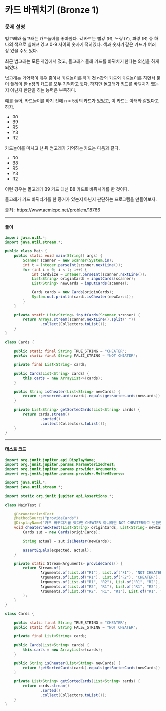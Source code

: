 # 카드 바꿔치기 (Bronze 1)

### 문제 설명

범고래와 돌고래는 카드놀이를 좋아한다. 각 카드는 빨강 (R), 노랑 (Y), 파랑 (B) 중 하나의 색으로 칠해져 있고 0-9 사이의 숫자가 적혀있다. 색과 숫자가 같은 카드가 여러 장 있을 수도 있다.

최근 범고래는 모든 게임에서 졌고, 돌고래가 몰래 카드를 바꿔치기 한다는 의심을 하게 되었다.

범고래는 기억력이 매우 좋아서 카드놀이를 하기 전 n장의 카드와 카드놀이를 하면서 둘이 플레이 한 n장의 카드를 모두 기억하고 있다. 하지만 돌고래가 카드를 바꿔치기 했는지 아닌지 판단을 하는 능력은 부족하다.

예를 들어, 카드놀이를 하기 전에 n = 5장의 카드가 있었고, 이 카드는 아래와 같았다고 하자.

* R0
* B9
* R5
* Y3
* R2

카드놀이를 마치고 난 뒤 범고래가 기억하는 카드는 다음과 같다.

* R0
* B8
* R5
* Y3
* R2

이런 경우는 돌고래가 B9 카드 대신 B8 카드로 바꿔치기를 한 것이다.

돌고래가 카드 바꿔치기를 한 증거가 있는지 아닌지 판단하는 프로그램을 만들어보자.

출처 : https://www.acmicpc.net/problem/18766

---

#### 풀이
~~~java
import java.util.*;
import java.util.stream.*;

public class Main {
    public static void main(String[] args) {
        Scanner scanner = new Scanner(System.in);
        int t = Integer.parseInt(scanner.nextLine());
        for (int i = 0; i < t; i++) {
            int cardSize = Integer.parseInt(scanner.nextLine());
            List<String> originCards = inputCards(scanner);
            List<String> newCards = inputCards(scanner);

            Cards cards = new Cards(originCards);
            System.out.println(cards.isCheater(newCards));
        }
    }

    private static List<String> inputCards(Scanner scanner) {
        return Arrays.stream(scanner.nextLine().split(" "))
                .collect(Collectors.toList());
    }
}

class Cards {

    public static final String TRUE_STRING = "CHEATER";
    public static final String FALSE_STRING = "NOT CHEATER";

    private final List<String> cards;

    public Cards(List<String> cards) {
        this.cards = new ArrayList<>(cards);
    }

    public String isCheater(List<String> newCards) {
        return !getSortedCards(cards).equals(getSortedCards(newCards)) ? TRUE_STRING : FALSE_STRING;
    }

    private List<String> getSortedCards(List<String> cards) {
        return cards.stream()
                .sorted()
                .collect(Collectors.toList());
    }
}
~~~

---

#### 테스트 코드
~~~java
import org.junit.jupiter.api.DisplayName;
import org.junit.jupiter.params.ParameterizedTest;
import org.junit.jupiter.params.provider.Arguments;
import org.junit.jupiter.params.provider.MethodSource;

import java.util.*;
import java.util.stream.*;

import static org.junit.jupiter.api.Assertions.*;

class MainTest {

    @ParameterizedTest
    @MethodSource("provideCards")
    @DisplayName("카드 바뀌치기를 했다면 CHEATER 아니라면 NOT CHEATER라고 반환한다.")
    void cheaterCheckTest(List<String> originCards, List<String> newCards, String expected) {
        Cards sut = new Cards(originCards);

        String actual = sut.isCheater(newCards);

        assertEquals(expected, actual);
    }

    private static Stream<Arguments> provideCards() {
        return Stream.of(
                Arguments.of(List.of("R1"), List.of("R1"), "NOT CHEATER"),
                Arguments.of(List.of("R1"), List.of("R2"), "CHEATER"),
                Arguments.of(List.of("R1", "R2"), List.of("R1", "R2"), "NOT CHEATER"),
                Arguments.of(List.of("R2", "R1"), List.of("R1", "R2"), "NOT CHEATER"),
                Arguments.of(List.of("R2", "R1", "R1"), List.of("R1", "R2", "R2"), "CHEATER")
        );
    }
}

class Cards {

    public static final String TRUE_STRING = "CHEATER";
    public static final String FALSE_STRING = "NOT CHEATER";

    private final List<String> cards;

    public Cards(List<String> cards) {
        this.cards = new ArrayList<>(cards);
    }

    public String isCheater(List<String> newCards) {
        return !getSortedCards(cards).equals(getSortedCards(newCards)) ? TRUE_STRING : FALSE_STRING;
    }

    private List<String> getSortedCards(List<String> cards) {
        return cards.stream()
                .sorted()
                .collect(Collectors.toList());
    }
}
~~~

